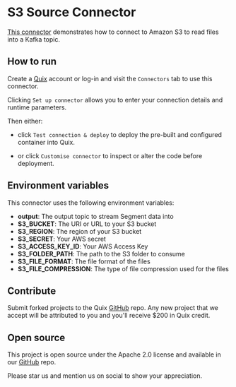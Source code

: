 # S3 Source Connector

[This connector](https://github.com/quixio/quix-samples/tree/main/python/sources/s3_source) demonstrates how to connect to Amazon S3 to read files into a Kafka topic.

## How to run

Create a [Quix](https://portal.platform.quix.io/signup?xlink=github) account or log-in and visit the `Connectors` tab to use this connector.

Clicking `Set up connector` allows you to enter your connection details and runtime parameters.

Then either: 
* click `Test connection & deploy` to deploy the pre-built and configured container into Quix. 

* or click `Customise connector` to inspect or alter the code before deployment.

## Environment variables

This connector uses the following environment variables:

- **output**: The output topic to stream Segment data into
- **S3_BUCKET**: The URI or URL to your S3 bucket
- **S3_REGION**: The region of your S3 bucket
- **S3_SECRET**: Your AWS secret
- **S3_ACCESS_KEY_ID**: Your AWS Access Key
- **S3_FOLDER_PATH**: The path to the S3 folder to consume
- **S3_FILE_FORMAT**: The file format of the files
- **S3_FILE_COMPRESSION**: The type of file compression used for the files

## Contribute

Submit forked projects to the Quix [GitHub](https://github.com/quixio/quix-samples) repo. Any new project that we accept will be attributed to you and you'll receive $200 in Quix credit.

## Open source

This project is open source under the Apache 2.0 license and available in our [GitHub](https://github.com/quixio/quix-samples) repo.

Please star us and mention us on social to show your appreciation.

